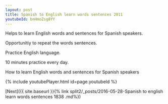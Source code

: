 ```yaml
---
layout: post
title: Spanish to English learn words sentences 2011 
youtubeId: bnHmoZsg8YY
---
```

 
 
Helps to learn English words and sentences for Spanish speakers.

Opportunitiy to repeat the words sentences. 

Practice English language. 
 
10 minutes practice every day. 
 
How to learn English words and sentences for Spanish speakers 
 
{% include youtubePlayer.html id=page.youtubeId %}
 
 
[Next]({{ site.baseurl }}{% link  split2/_posts/2016-05-28-Spanish to english learn words sentences 1838 .md%})
 
